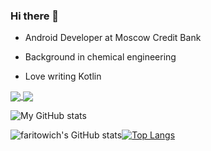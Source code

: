 ### Hi there 👋

* Android Developer at Moscow Credit Bank

* Background in chemical engineering

* Love writing Kotlin


<a href="https://github.com/anuraghazra/github-readme-stats">
  <img align="center" src="https://github-readme-stats.vercel.app/api/pin/?username=anuraghazra&repo=github-readme-stats" />
</a>
<a href="https://github.com/anuraghazra/convoychat">
  <img align="center" src="https://github-readme-stats.vercel.app/api/pin/?username=anuraghazra&repo=convoychat" />
</a>

![My GitHub stats](https://github-readme-stats.vercel.app/api?username=faritowich&show_icons=true&theme=radical)


![faritowich's GitHub stats](https://github-readme-stats.vercel.app/api?username=faritowich)[![Top Langs](https://github-readme-stats.vercel.app/api/top-langs/?username=faritowich&layout=compact)](https://github.com/faritowich/github-readme-stats)


<!--
**faritowich/faritowich** is a ✨ _special_ ✨ repository because its `README.md` (this file) appears on your GitHub profile.

Here are some ideas to get you started:

- 🔭 I’m currently working on ...
- 🌱 I’m currently learning ...
- 👯 I’m looking to collaborate on ...
- 🤔 I’m looking for help with ...
- 💬 Ask me about ...
- 📫 How to reach me: ...
- 😄 Pronouns: ...
- ⚡ Fun fact: ...
-->
